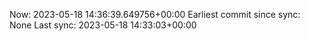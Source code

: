 Now: 2023-05-18 14:36:39.649756+00:00 Earliest commit since sync: None Last sync: 2023-05-18 14:33:03+00:00
